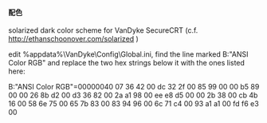 #### 配色
solarized dark color scheme for VanDyke SecureCRT (c.f. http://ethanschoonover.com/solarized )

edit %appdata%\VanDyke\Config\Global.ini, find the line marked B:"ANSI Color RGB" and replace the two hex strings below it with the ones listed here:
 
B:"ANSI Color RGB"=00000040
 07 36 42 00 dc 32 2f 00 85 99 00 00 b5 89 00 00 26 8b d2 00 d3 36 82 00 2a a1 98 00 ee e8 d5 00
 00 2b 38 00 cb 4b 16 00 58 6e 75 00 65 7b 83 00 83 94 96 00 6c 71 c4 00 93 a1 a1 00 fd f6 e3 00